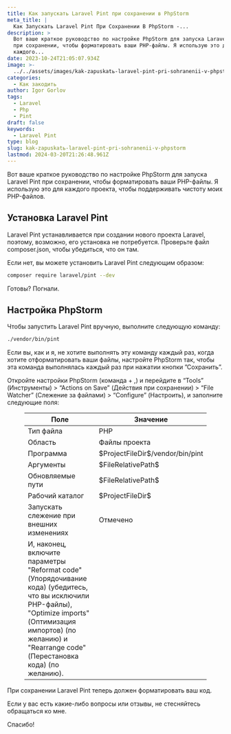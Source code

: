 ```yaml
---
title: Как запускать Laravel Pint при сохранении в PhpStorm
meta_title: |
  Как Запускать Laravel Pint При Сохранении В PhpStorm -...
description: >
  Вот ваше краткое руководство по настройке PhpStorm для запуска Laravel Pint
  при сохранении, чтобы форматировать ваши PHP-файлы. Я использую это для
  каждого...
date: 2023-10-24T21:05:07.934Z
image: >-
  ../../assets/images/kak-zapuskatь-laravel-pint-pri-sohranenii-v-phpstorm-Oct-25-2023.avif
categories:
  - Как закодить
author: Igor Gorlov
tags:
  - Laravel
  - Php
  - Pint
draft: false
keywords:
  - Laravel Pint
type: blog
slug: kak-zapuskatь-laravel-pint-pri-sohranenii-v-phpstorm
lastmod: 2024-03-20T21:26:48.961Z
---
```


Вот ваше краткое руководство по настройке PhpStorm для запуска Laravel Pint при сохранении, чтобы форматировать ваши PHP-файлы. Я использую это для каждого проекта, чтобы поддерживать чистоту моих PHP-файлов.

## Установка Laravel Pint

Laravel Pint устанавливается при создании нового проекта Laravel, поэтому, возможно, его установка не потребуется. Проверьте файл composer.json, чтобы убедиться, что он там.

Если нет, вы можете установить Laravel Pint следующим образом:

```bash
composer require laravel/pint --dev


```

Готовы? Погнали.

## Настройка PhpStorm

Чтобы запустить Laravel Pint вручную, выполните следующую команду:

```bash
./vendor/bin/pint

```

Если вы, как и я, не хотите выполнять эту команду каждый раз, когда хотите отформатировать ваши файлы, настройте PhpStorm так, чтобы эта команда выполнялась каждый раз при нажатии кнопки ”Сохранить”.

Откройте настройки PhpStorm (команда + ,) и перейдите в “Tools” (Инструменты) &gt; “Actions on Save” (Действия при сохранении) &gt; “File Watcher” (Слежение за файлами) &gt; “Configure” (Настроить), и заполните следующие поля:

<!-- wp:table -->
<figure class="wp-block-table"><table><thead><tr><th>Поле</th><th>Значение</th></tr></thead><tbody><tr><td>Тип файла</td><td>PHP</td></tr><tr><td>Область</td><td>Файлы проекта</td></tr><tr><td>Программа</td><td>$ProjectFileDir$/vendor/bin/pint</td></tr><tr><td>Аргументы</td><td>$FileRelativePath$</td></tr><tr><td>Обновляемые пути</td><td>$FileRelativePath$</td></tr><tr><td>Рабочий каталог</td><td>$ProjectFileDir$</td></tr><tr><td>Запускать слежение при внешних изменениях</td><td>Отмечено</td></tr><tr><td>И, наконец, включите параметры "Reformat code" (Упорядочивание кода) (убедитесь, что вы исключили PHP-файлы), "Optimize imports" (Оптимизация импортов) (по желанию) и "Rearrange code" (Перестановка кода) (по желанию).</td><td></td></tr></tbody></table></figure>
<!-- /wp:table -->

При сохранении Laravel Pint теперь должен форматировать ваш код.

Если у вас есть какие-либо вопросы или отзывы, не стесняйтесь обращаться ко мне.

Спасибо!
